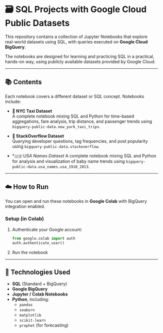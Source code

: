 # 🗃️ SQL Projects with Google Cloud Public Datasets

This repository contains a collection of Jupyter Notebooks that explore real-world datasets using SQL, with queries executed on **Google Cloud BigQuery**.

The notebooks are designed for learning and practicing SQL in a practical, hands-on way, using publicly available datasets provided by Google Cloud.

---

## 📚 Contents

Each notebook covers a different dataset or SQL concept. Notebooks include:

- **🚕 NYC Taxi Dataset**  
  A complete notebook mixing SQL and Python for time-based aggregations, fare analysis, trip distance, and passenger trends using `bigquery-public-data.new_york_taxi_trips`.

- **💬 StackOverflow Dataset**  
  Querying developer questions, tag frequencies, and post popularity using `bigquery-public-data.stackoverflow`.

- **🇺🇸 USA Names Dataset* 
  A complete notebook mixing SQL and Python for analysis and visualization of baby name trends using `bigquery-public-data.usa_names.usa_1910_2013`.

---

## ☁️ How to Run

You can open and run these notebooks in **Google Colab** with BigQuery integration enabled.

### Setup (in Colab)
1. Authenticate your Google account:
   ```python
   from google.colab import auth
   auth.authenticate_user()


2. Run the notebook

---

## 🔧 Technologies Used

- **SQL** (Standard + BigQuery)  
- **Google BigQuery**  
- **Jupyter / Colab Notebooks**  
- **Python**, including:
  - `pandas`
  - `seaborn`
  - `matplotlib`
  - `scikit-learn`
  - `prophet` (for forecasting)

